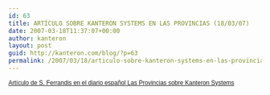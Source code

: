 ```yaml
---
id: 63
title: ARTÍCULO SOBRE KANTERON SYSTEMS EN LAS PROVINCIAS (18/03/07)
date: 2007-03-18T11:37:07+00:00
author: kanteron
layout: post
guid: http://kanteron.com/blog/?p=63
permalink: /2007/03/18/articulo-sobre-kanteron-systems-en-las-provincias-180307/
---
```

<p style="font: normal normal normal 12px/normal Helvetica;margin: 0px">
  <a href="http://www.lasprovincias.es/valencia/prensa/20070318/economia/empresa-valenciana-kanteron-preve_20070318.html">Artículo</a><a href="http://www.flickr.com/photo_zoom.gne?id=446055301&size=l"> de S. Ferrandis en el diario español Las Provincias sobre Kanteron Systems</a>
</p>